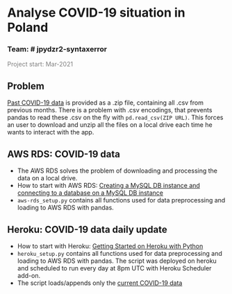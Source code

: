 # Analyse COVID-19 situation in Poland
### Team: # jpydzr2-syntaxerror
<span style="color: gray; font-size:1em;">Project start: Mar-2021</span>

## Problem
 [Past COVID-19 data](https://arcgis.com/sharing/rest/content/items/e16df1fa98c2452783ec10b0aea4b341/data) is provided as a .zip file, containing all .csv from previous months. There is a problem with .csv encodings, that prevents pandas to read these .csv on the fly with `pd.read_csv(ZIP URL)`. This forces an user to download and unzip all the files on a local drive each time he wants to interact with the app.

## AWS RDS: COVID-19 data
 - The AWS RDS solves the problem of downloading and processing the data on a local drive.
 - How to start with AWS RDS: [Creating a MySQL DB instance and connecting to a database on a MySQL DB instance](https://docs.aws.amazon.com/AmazonRDS/latest/UserGuide/CHAP_GettingStarted.CreatingConnecting.MySQL.html)
 -  `aws-rds_setup.py` contains all functions used for data preprocessing and loading to AWS RDS with pandas.


## Heroku: COVID-19 data daily update

 - How to start with Heroku: [Getting Started on Heroku with Python](https://devcenter.heroku.com/articles/getting-started-with-python)
 -  `heroku_setup.py` contains all functions used for data preprocessing and loading to AWS RDS with pandas. The script was deployed on heroku and scheduled to run every day at 8pm UTC with Heroku Scheduler add-on.
 -  The script loads/appends only the [current COVID-19 data](https://www.arcgis.com/sharing/rest/content/items/6ff45d6b5b224632a672e764e04e8394/data)

